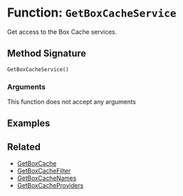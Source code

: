 [comment]: # (Note: This documentation is generated dynamically in the build process.  To modify the contents, change the javadoc on the _invoke method of the BIF class)

# Function: `GetBoxCacheService`

Get access to the Box Cache services.

## Method Signature

```
GetBoxCacheService()
```

### Arguments

This function does not accept any arguments

## Examples



## Related

  * [GetBoxCache](./GetBoxCache.md)
  * [GetBoxCacheFilter](./GetBoxCacheFilter.md)
  * [GetBoxCacheNames](./GetBoxCacheNames.md)
  * [GetBoxCacheProviders](./GetBoxCacheProviders.md)
